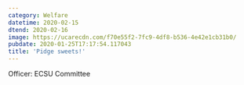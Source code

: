```yaml
---
category: Welfare
datetime: 2020-02-15
dtend: 2020-02-16
image: https://ucarecdn.com/f70e55f2-7fc9-4df8-b536-4e42e1cb31b0/
pubdate: 2020-01-25T17:17:54.117043
title: 'Pidge sweets!'
---
```

Officer: ECSU Committee

